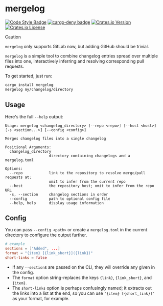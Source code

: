 # mergelog

[![Code Style Badge](https://github.com/ethanuppal/mergelog/actions/workflows/lint.yaml/badge.svg)](https://github.com/ethanuppal/mergelog/blob/main/.github/workflows/lint.yaml)
[![cargo-deny badge](https://github.com/ethanuppal/mergelog/actions/workflows/cargo-deny.yaml/badge.svg)](https://github.com/ethanuppal/mergelog/blob/main/.github/workflows/cargo-deny.yaml)
[![Crates.io Version](https://img.shields.io/crates/v/mergelog)](https://crates.io/crates/mergelog)
[![Crates.io License](https://img.shields.io/crates/l/mergelog)](./LICENSE)

> [!CAUTION]
> `mergelog` only supports GitLab now, but adding GitHub should be trivial.

`mergelog` is a simple tool to combine changelog entries spread over multiple
files into one, interactively inferring and resolving corresponding pull
requests.

To get started, just run:

```bash
cargo install mergelog
mergelog my/changelog/directory
```

## Usage

Here's the full `--help` output:

```
Usage: mergelog <changelog_directory> [--repo <repo>] [--host <host>] [-s <section...>] [--config <config>]

Merges changelog files into a single changelog

Positional Arguments:
  changelog_directory
                    directory containing changelogs and a mergelog.toml

Options:
  --repo            link to the repository to resolve merge/pull requests at;
                    omit to infer from the current repo
  --host            the repository host; omit to infer from the repo URL
  -s, --section     changelog sections in order
  --config          path to optional config file
  --help, help      display usage information
```

## Config

You can pass `--config <path>` or create a `mergelog.toml` in the current
directory to configure the output further.

```toml
# example
sections = ["Added", ...]
format = "{item} [{link_short}]({link})"
short-links = false
```

- If any `--section`s are passed on the CLI, they will override any given in the
config.
- The `format` option string-replaces the keys `{link}`, `{link_short}`, and
`{item}`.
- The `short-links` option is perhaps confusingly named; it extracts out the
links into a list at the end, so you can use `"{item} [{short_link}]"` as your
format, for example.
